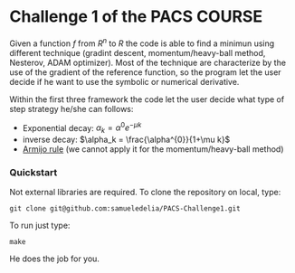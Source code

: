 # Challenge 1 of the PACS COURSE

Given a function $f$ from $R^n$ to $R$ the code is able to find a minimun using different technique (gradint descent, momentum/heavy-ball method, Nesterov, ADAM optimizer). 
Most of the technique are characterize by the use of the gradient of the reference function, so the program let the user decide if he want to use the symbolic or numerical derivative.

Within the first three framework the code let the user decide what type of step strategy he/she can follows:
- Exponential decay: $\alpha_k = \alpha^{0} e^{-\mu k}$
- inverse decay: $\alpha_k = \frac{\alpha^{0}}{1+\mu k}$
- [Armijo rule](https://katselis.web.engr.illinois.edu/ECE586/Lecture3.pdf) (we cannot apply it for the momentum/heavy-ball method)

### Quickstart
Not external libraries are required. To clone the repository on local, type:
```shell
git clone git@github.com:samueledelia/PACS-Challenge1.git
```

To run just type:
```shell
make
```
He does the job for you.